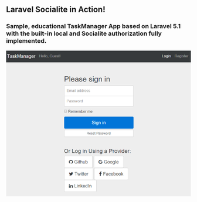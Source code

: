 ## Laravel Socialite in Action!

### Sample, educational TaskManager App based on Laravel 5.1 with the built-in local and Socialite authorization fully implemented.

![screenshot](https://github.com/matthiku/LaravelWithSocialite/blob/master/screenshot.png)
